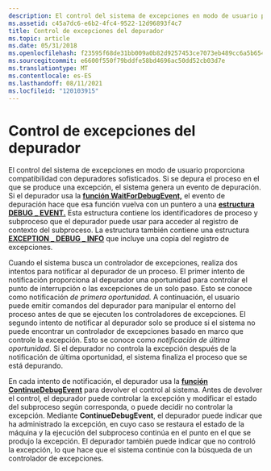 ```yaml
---
description: El control del sistema de excepciones en modo de usuario proporciona compatibilidad con depuradores sofisticados.
ms.assetid: c45a7dc6-e6b2-4fc4-9522-12d96893f4c7
title: Control de excepciones del depurador
ms.topic: article
ms.date: 05/31/2018
ms.openlocfilehash: f23595f68de31bb009a0b82d9257453ce7073eb489cc6a5b654ab4553ee60474
ms.sourcegitcommit: e6600f550f79bddfe58bd4696ac50dd52cb03d7e
ms.translationtype: MT
ms.contentlocale: es-ES
ms.lasthandoff: 08/11/2021
ms.locfileid: "120103915"
---
```

# <a name="debugger-exception-handling"></a>Control de excepciones del depurador

El control del sistema de excepciones en modo de usuario proporciona compatibilidad con depuradores sofisticados. Si se depura el proceso en el que se produce una excepción, el sistema genera un evento de depuración. Si el depurador usa la [**función WaitForDebugEvent,**](/windows/win32/api/debugapi/nf-debugapi-waitfordebugevent) el evento de depuración hace que esa función vuelva con un puntero a una [**estructura DEBUG \_ EVENT.**](/windows/win32/api/minwinbase/ns-minwinbase-debug_event) Esta estructura contiene los identificadores de proceso y subproceso que el depurador puede usar para acceder al registro de contexto del subproceso. La estructura también contiene una estructura [**EXCEPTION \_ DEBUG \_ INFO**](/windows/win32/api/minwinbase/ns-minwinbase-exception_debug_info) que incluye una copia del registro de excepciones.

Cuando el sistema busca un controlador de excepciones, realiza dos intentos para notificar al depurador de un proceso. El primer intento de notificación proporciona al depurador una oportunidad para controlar el punto de interrupción o las excepciones de un solo paso. Esto se conoce como notificación *de primera oportunidad.* A continuación, el usuario puede emitir comandos del depurador para manipular el entorno del proceso antes de que se ejecuten los controladores de excepciones. El segundo intento de notificar al depurador solo se produce si el sistema no puede encontrar un controlador de excepciones basado en marco que controle la excepción. Esto se conoce como *notificación de última oportunidad.* Si el depurador no controla la excepción después de la notificación de última oportunidad, el sistema finaliza el proceso que se está depurando.

En cada intento de notificación, el depurador usa la [**función ContinueDebugEvent**](/windows/win32/api/debugapi/nf-debugapi-continuedebugevent) para devolver el control al sistema. Antes de devolver el control, el depurador puede controlar la excepción y modificar el estado del subproceso según corresponda, o puede decidir no controlar la excepción. Mediante **ContinueDebugEvent**, el depurador puede indicar que ha administrado la excepción, en cuyo caso se restaura el estado de la máquina y la ejecución del subproceso continúa en el punto en el que se produjo la excepción. El depurador también puede indicar que no controló la excepción, lo que hace que el sistema continúe con la búsqueda de un controlador de excepciones.

 

 

